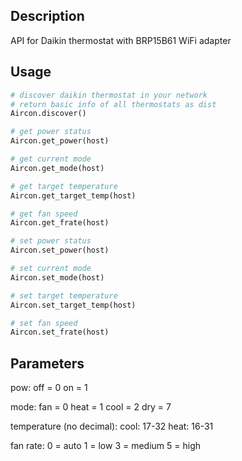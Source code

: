 ## Description

API for Daikin thermostat with BRP15B61 WiFi adapter

## Usage

```python
# discover daikin thermostat in your network
# return basic info of all thermostats as dist
Aircon.discover()

# get power status
Aircon.get_power(host)

# get current mode
Aircon.get_mode(host)

# get target temperature
Aircon.get_target_temp(host)

# get fan speed
Aircon.get_frate(host)

# set power status
Aircon.set_power(host)

# set current mode
Aircon.set_mode(host)

# set target temperature
Aircon.set_target_temp(host)

# set fan speed
Aircon.set_frate(host)
```

## Parameters

pow:
off = 0
on = 1

mode:
fan = 0
heat = 1
cool = 2
dry = 7

temperature (no decimal):
cool: 17-32
heat: 16-31

fan rate:
0 = auto
1 = low
3 = medium
5 = high